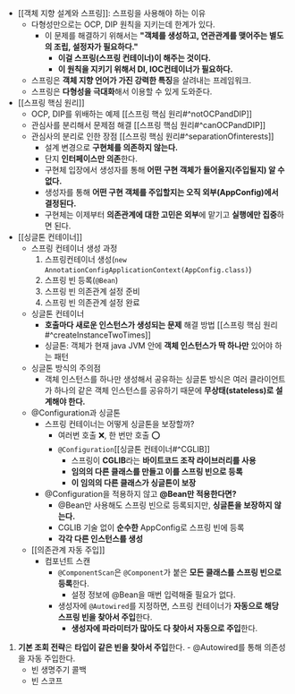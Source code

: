 - [[객체 지향 설계와 스프링]]: 스프링을 사용해야 하는 이유
	- 다형성만으로는 OCP, DIP 원칙을 지키는데 한계가 있다.
		- 이 문제를 해결하기 위해서는 **"객체를 생성하고, 연관관계를 맺어주는 별도의 조립, 설정자가 필요하다."**
			- **이걸 스프링(스프링 컨테이너)이 해주는 것이다.**
			- **이 원칙을 지키기 위해서 DI, IOC컨테이너가 필요하다.**
	- 스프링은 **객체 지향 언어가 가진 강력한 특징**을 살려내는 프레임워크.
	- 스프링은 **다형성을 극대화**해서 이용할 수 있게 도와준다.
- [[스프링 핵심 원리]]
	- OCP, DIP를 위배하는 예제 [[스프링 핵심 원리#^notOCPandDIP]]
	- 관심사를 분리해서 문제점 해결 [[스프링 핵심 원리#^canOCPandDIP]]
	- 관심사의 분리로 인한 장점 [[스프링 핵심 원리#^separationOfinterests]]
		- 설계 변경으로 **구현체를 의존하지 않는다.**
		- 단지 **인터페이스만 의존**한다.
		- 구현체 입장에서 생성자를 통해 **어떤 구현 객체가 들어올지(주입될지) 알 수 없다.**
		- 생성자를 통해 **어떤 구현 객체를 주입할지는 오직 외부(AppConfig)에서 결정된다.**
		- 구현체는 이제부터 **의존관계에 대한 고민은 외부**에 맡기고 **실행에만 집중**하면 된다.
- [[싱글톤 컨테이너]]
	- 스프링 컨테이너 생성 과정
		1. 스프링컨테이너 생성(`new AnnotationConfigApplicationContext(AppConfig.class)`)
		2. 스프링 빈 등록(`@Bean`)
		3. 스프링 빈 의존관계 설정 준비
		4. 스프링 빈 의존관계 설정 완료
	- 싱글톤 컨테이너
		- **호출마다 새로운 인스턴스가 생성되는 문제** 해결 방법
		  [[스프링 핵심 원리#^createInstanceTwoTimes]]
		- 싱글톤: 객체가 현재 java JVM 안에 **객체 인스턴스가 딱 하나만** 있어야 하는 패턴
	- 싱글톤 방식의 주의점
		- 객체 인스턴스를 하나만 생성해서 공유하는 싱글톤 방식은 여러 클라이언트가 하나의 같은 객체 인스턴스를 공유하기 때문에 **무상태(stateless)로 설계해야 한다.**
	- @Configuration과 싱글톤
		- 스프링 컨테이너는 어떻게 싱글톤을 보장할까?
			- 여러번 호출 ❌, 한 번만 호출 ⭕️
			- `@Configuration`[[싱글톤 컨테이너#^CGLIB]]
				- 스프링이 **CGLIB**라는 **바이트코드 조작 라이브러리를 사용**
				- **임의의 다른 클래스를 만들고 이를 스프링 빈으로 등록**
				- **이 임의의 다른 클래스가 싱글톤이 보장**
		- @Configuration을 적용하지 않고 **@Bean만 적용한다면?**
			- @Bean만 사용해도 스프링 빈으로 등록되지만, **싱글톤을 보장하지 않는다.**
			- CGLIB 기술 없이 **순수한** AppConfig로 스프링 빈에 등록
			- **각각 다른 인스턴스를 생성**
	- [[의존관계 자동 주입]]
		- 컴포넌트 스캔
			- `@ComponentScan`은 `@Component`가 붙은 **모든 클래스를 스프링 빈으로 등록**한다.
				- 설정 정보에 @Bean을 매번 입력해줄 필요가 없다.
			- 생성자에 `@Autowired`를 지정하면, 스프링 컨테이너가 **자동으로 해당 스프링 빈을 찾아서 주입**한다.
				- **생성자에 파라미터가 많아도 다 찾아서 자동으로 주입**한다.
1. **기본 조회 전략**은 **타입이 같은 빈을 찾아서 주입**한다.
			- @Autowired를 통해 의존성을 자동 주입한다.
	- 빈 생명주기 콜백
	- 빈 스코프